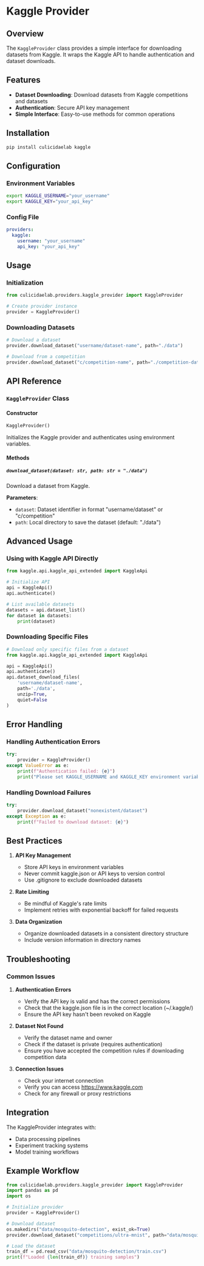 # Kaggle Provider

## Overview
The `KaggleProvider` class provides a simple interface for downloading datasets from Kaggle. It wraps the Kaggle API to handle authentication and dataset downloads.

## Features
- **Dataset Downloading**: Download datasets from Kaggle competitions and datasets
- **Authentication**: Secure API key management
- **Simple Interface**: Easy-to-use methods for common operations

## Installation
```bash
pip install culicidaelab kaggle
```

## Configuration

### Environment Variables
```bash
export KAGGLE_USERNAME="your_username"
export KAGGLE_KEY="your_api_key"
```

### Config File
```yaml
providers:
  kaggle:
    username: "your_username"
    api_key: "your_api_key"
```

## Usage

### Initialization
```python
from culicidaelab.providers.kaggle_provider import KaggleProvider

# Create provider instance
provider = KaggleProvider()
```

### Downloading Datasets
```python
# Download a dataset
provider.download_dataset("username/dataset-name", path="./data")

# Download from a competition
provider.download_dataset("c/competition-name", path="./competition-data")
```

## API Reference

### `KaggleProvider` Class

#### Constructor
```python
KaggleProvider()
```
Initializes the Kaggle provider and authenticates using environment variables.

#### Methods

##### `download_dataset(dataset: str, path: str = "./data")`
Download a dataset from Kaggle.

**Parameters**:
- `dataset`: Dataset identifier in format "username/dataset" or "c/competition"
- `path`: Local directory to save the dataset (default: "./data")

## Advanced Usage

### Using with Kaggle API Directly
```python
from kaggle.api.kaggle_api_extended import KaggleApi

# Initialize API
api = KaggleApi()
api.authenticate()

# List available datasets
datasets = api.dataset_list()
for dataset in datasets:
    print(dataset)
```

### Downloading Specific Files
```python
# Download only specific files from a dataset
from kaggle.api.kaggle_api_extended import KaggleApi

api = KaggleApi()
api.authenticate()
api.dataset_download_files(
    'username/dataset-name',
    path='./data',
    unzip=True,
    quiet=False
)
```

## Error Handling

### Handling Authentication Errors
```python
try:
    provider = KaggleProvider()
except ValueError as e:
    print(f"Authentication failed: {e}")
    print("Please set KAGGLE_USERNAME and KAGGLE_KEY environment variables.")
```

### Handling Download Failures
```python
try:
    provider.download_dataset("nonexistent/dataset")
except Exception as e:
    print(f"Failed to download dataset: {e}")
```

## Best Practices

1. **API Key Management**
   - Store API keys in environment variables
   - Never commit kaggle.json or API keys to version control
   - Use .gitignore to exclude downloaded datasets

2. **Rate Limiting**
   - Be mindful of Kaggle's rate limits
   - Implement retries with exponential backoff for failed requests

3. **Data Organization**
   - Organize downloaded datasets in a consistent directory structure
   - Include version information in directory names

## Troubleshooting

### Common Issues

1. **Authentication Errors**
   - Verify the API key is valid and has the correct permissions
   - Check that the kaggle.json file is in the correct location (~/.kaggle/)
   - Ensure the API key hasn't been revoked on Kaggle

2. **Dataset Not Found**
   - Verify the dataset name and owner
   - Check if the dataset is private (requires authentication)
   - Ensure you have accepted the competition rules if downloading competition data

3. **Connection Issues**
   - Check your internet connection
   - Verify you can access https://www.kaggle.com
   - Check for any firewall or proxy restrictions

## Integration

The KaggleProvider integrates with:
- Data processing pipelines
- Experiment tracking systems
- Model training workflows

## Example Workflow

```python
from culicidaelab.providers.kaggle_provider import KaggleProvider
import pandas as pd
import os

# Initialize provider
provider = KaggleProvider()

# Download dataset
os.makedirs("data/mosquito-detection", exist_ok=True)
provider.download_dataset("competitions/ultra-mnist", path="data/mosquito-detection")

# Load the dataset
train_df = pd.read_csv("data/mosquito-detection/train.csv")
print(f"Loaded {len(train_df)} training samples")
```
